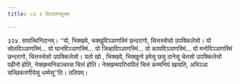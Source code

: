 ```yaml
---
title: ०३ ३ विञ्ञाणसुत्तम्

---
```


३२४. सावत्थिनिदानम्। ‘‘यो, भिक्खवे, चक्खुविञ्ञाणस्मिं छन्दरागो, चित्तस्सेसो उपक्किलेसो। यो सोतविञ्ञाणस्मिं… यो घानविञ्ञाणस्मिं… यो जिव्हाविञ्ञाणस्मिं… यो कायविञ्ञाणस्मिं… यो मनोविञ्ञाणस्मिं छन्दरागो, चित्तस्सेसो उपक्किलेसो। यतो खो , भिक्खवे, भिक्खुनो इमेसु छसु ठानेसु चेतसो उपक्किलेसो पहीनो होति, नेक्खम्मनिन्नञ्चस्स चित्तं होति। नेक्खम्मपरिभावितं चित्तं कम्मनियं खायति, अभिञ्ञा सच्छिकरणीयेसु धम्मेसू’’ति। ततियम्।  

